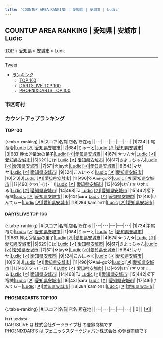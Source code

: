 ```yaml
---
title: 'COUNTUP AREA RANKING | 愛知県 | 安城市 | Ludic'
---
```

## COUNTUP AREA RANKING | 愛知県 | 安城市 | Ludic

[TOP](/darts/rank/) > [愛知県](/darts/rank/愛知県/) > [安城市](/darts/rank/愛知県/安城市/) > Ludic

___

<a href="https://twitter.com/share?ref_src=twsrc%5Etfw" data-text="COUNTUP AREA RANKING | 愛知県安城市Ludic" class="twitter-share-button" data-hashtags="DARTSLIVE,PHOENIXDARTS,darts,ダーツ" data-show-count="false">Tweet</a>

* [ランキング](#カウントアップランキング)
    * [TOP 100](#top-100)
    * [DARTSLIVE TOP 100](#dartslive-top-100)
    * [PHOENIXDARTS TOP 100](#phoenixdarts-top-100)

### 市区町村

<ul>

</ul>

### カウントアップランキング

#### TOP 100



{:.table-ranking}
|#|スコア|名前|店名|所在地|
|---|---|---|---|---|
|1|734|<span class="rank-name-dl">中尾 竜治</span>|<a href="/darts/rank/shops/a4ead9f2ae15f3d20d9b047a20a7ba1e.html">Ludic</a> <a href="https://search.dartslive.com/jp/shop/a4ead9f2ae15f3d20d9b047a20a7ba1e">[↗]</a>|<a href="/darts/rank/愛知県/安城市">愛知県安城市</a>|
|2|684|<span class="rank-name-dl">りゅーと</span>|<a href="/darts/rank/shops/a4ead9f2ae15f3d20d9b047a20a7ba1e.html">Ludic</a> <a href="https://search.dartslive.com/jp/shop/a4ead9f2ae15f3d20d9b047a20a7ba1e">[↗]</a>|<a href="/darts/rank/愛知県/安城市">愛知県安城市</a>|
|3|683|<span class="rank-name-dl">幹太＠竜治の弟子</span>|<a href="/darts/rank/shops/a4ead9f2ae15f3d20d9b047a20a7ba1e.html">Ludic</a> <a href="https://search.dartslive.com/jp/shop/a4ead9f2ae15f3d20d9b047a20a7ba1e">[↗]</a>|<a href="/darts/rank/愛知県/安城市">愛知県安城市</a>|
|4|674|<span class="rank-name-dl">☆つん☆</span>|<a href="/darts/rank/shops/a4ead9f2ae15f3d20d9b047a20a7ba1e.html">Ludic</a> <a href="https://search.dartslive.com/jp/shop/a4ead9f2ae15f3d20d9b047a20a7ba1e">[↗]</a>|<a href="/darts/rank/愛知県/安城市">愛知県安城市</a>|
|5|629|<span class="rank-name-dl">こは</span>|<a href="/darts/rank/shops/a4ead9f2ae15f3d20d9b047a20a7ba1e.html">Ludic</a> <a href="https://search.dartslive.com/jp/shop/a4ead9f2ae15f3d20d9b047a20a7ba1e">[↗]</a>|<a href="/darts/rank/愛知県/安城市">愛知県安城市</a>|
|6|617|<span class="rank-name-dl">きよっちゃん</span>|<a href="/darts/rank/shops/a4ead9f2ae15f3d20d9b047a20a7ba1e.html">Ludic</a> <a href="https://search.dartslive.com/jp/shop/a4ead9f2ae15f3d20d9b047a20a7ba1e">[↗]</a>|<a href="/darts/rank/愛知県/安城市">愛知県安城市</a>|
|7|571|<span class="rank-name-dl">☆jay☆</span>|<a href="/darts/rank/shops/a4ead9f2ae15f3d20d9b047a20a7ba1e.html">Ludic</a> <a href="https://search.dartslive.com/jp/shop/a4ead9f2ae15f3d20d9b047a20a7ba1e">[↗]</a>|<a href="/darts/rank/愛知県/安城市">愛知県安城市</a>|
|8|542|<span class="rank-name-dl">マサヤ</span>|<a href="/darts/rank/shops/a4ead9f2ae15f3d20d9b047a20a7ba1e.html">Ludic</a> <a href="https://search.dartslive.com/jp/shop/a4ead9f2ae15f3d20d9b047a20a7ba1e">[↗]</a>|<a href="/darts/rank/愛知県/安城市">愛知県安城市</a>|
|9|524|<span class="rank-name-dl">こんにゃく</span>|<a href="/darts/rank/shops/a4ead9f2ae15f3d20d9b047a20a7ba1e.html">Ludic</a> <a href="https://search.dartslive.com/jp/shop/a4ead9f2ae15f3d20d9b047a20a7ba1e">[↗]</a>|<a href="/darts/rank/愛知県/安城市">愛知県安城市</a>|
|10|513|<span class="rank-name-dl">J</span>|<a href="/darts/rank/shops/a4ead9f2ae15f3d20d9b047a20a7ba1e.html">Ludic</a> <a href="https://search.dartslive.com/jp/shop/a4ead9f2ae15f3d20d9b047a20a7ba1e">[↗]</a>|<a href="/darts/rank/愛知県/安城市">愛知県安城市</a>|
|11|496|<span class="rank-name-dl">♡Ami-go♡</span>|<a href="/darts/rank/shops/a4ead9f2ae15f3d20d9b047a20a7ba1e.html">Ludic</a> <a href="https://search.dartslive.com/jp/shop/a4ead9f2ae15f3d20d9b047a20a7ba1e">[↗]</a>|<a href="/darts/rank/愛知県/安城市">愛知県安城市</a>|
|12|490|<span class="rank-name-dl">クマ(´･(ｪ)･｀)</span>|<a href="/darts/rank/shops/a4ead9f2ae15f3d20d9b047a20a7ba1e.html">Ludic</a> <a href="https://search.dartslive.com/jp/shop/a4ead9f2ae15f3d20d9b047a20a7ba1e">[↗]</a>|<a href="/darts/rank/愛知県/安城市">愛知県安城市</a>|
|13|469|<span class="rank-name-dl">ﾘｵﾊﾞｧ☆リオまる</span>|<a href="/darts/rank/shops/a4ead9f2ae15f3d20d9b047a20a7ba1e.html">Ludic</a> <a href="https://search.dartslive.com/jp/shop/a4ead9f2ae15f3d20d9b047a20a7ba1e">[↗]</a>|<a href="/darts/rank/愛知県/安城市">愛知県安城市</a>|
|14|468|<span class="rank-name-dl">TJ</span>|<a href="/darts/rank/shops/a4ead9f2ae15f3d20d9b047a20a7ba1e.html">Ludic</a> <a href="https://search.dartslive.com/jp/shop/a4ead9f2ae15f3d20d9b047a20a7ba1e">[↗]</a>|<a href="/darts/rank/愛知県/安城市">愛知県安城市</a>|
|15|442|<span class="rank-name-dl">松下　竜誠</span>|<a href="/darts/rank/shops/a4ead9f2ae15f3d20d9b047a20a7ba1e.html">Ludic</a> <a href="https://search.dartslive.com/jp/shop/a4ead9f2ae15f3d20d9b047a20a7ba1e">[↗]</a>|<a href="/darts/rank/愛知県/安城市">愛知県安城市</a>|
|16|431|<span class="rank-name-dl">sara</span>|<a href="/darts/rank/shops/a4ead9f2ae15f3d20d9b047a20a7ba1e.html">Ludic</a> <a href="https://search.dartslive.com/jp/shop/a4ead9f2ae15f3d20d9b047a20a7ba1e">[↗]</a>|<a href="/darts/rank/愛知県/安城市">愛知県安城市</a>|
|17|416|<span class="rank-name-dl">けんてぃー</span>|<a href="/darts/rank/shops/a4ead9f2ae15f3d20d9b047a20a7ba1e.html">Ludic</a> <a href="https://search.dartslive.com/jp/shop/a4ead9f2ae15f3d20d9b047a20a7ba1e">[↗]</a>|<a href="/darts/rank/愛知県/安城市">愛知県安城市</a>|
|18|284|<span class="rank-name-dl">kamion11</span>|<a href="/darts/rank/shops/a4ead9f2ae15f3d20d9b047a20a7ba1e.html">Ludic</a> <a href="https://search.dartslive.com/jp/shop/a4ead9f2ae15f3d20d9b047a20a7ba1e">[↗]</a>|<a href="/darts/rank/愛知県/安城市">愛知県安城市</a>|


#### DARTSLIVE TOP 100



{:.table-ranking}
|#|スコア|名前|店名|所在地|
|---|---|---|---|---|
|1|734|<span class="rank-name-dl">中尾 竜治</span>|<a href="/darts/rank/shops/a4ead9f2ae15f3d20d9b047a20a7ba1e.html">Ludic</a> <a href="https://search.dartslive.com/jp/shop/a4ead9f2ae15f3d20d9b047a20a7ba1e">[↗]</a>|<a href="/darts/rank/愛知県/安城市">愛知県安城市</a>|
|2|684|<span class="rank-name-dl">りゅーと</span>|<a href="/darts/rank/shops/a4ead9f2ae15f3d20d9b047a20a7ba1e.html">Ludic</a> <a href="https://search.dartslive.com/jp/shop/a4ead9f2ae15f3d20d9b047a20a7ba1e">[↗]</a>|<a href="/darts/rank/愛知県/安城市">愛知県安城市</a>|
|3|683|<span class="rank-name-dl">幹太＠竜治の弟子</span>|<a href="/darts/rank/shops/a4ead9f2ae15f3d20d9b047a20a7ba1e.html">Ludic</a> <a href="https://search.dartslive.com/jp/shop/a4ead9f2ae15f3d20d9b047a20a7ba1e">[↗]</a>|<a href="/darts/rank/愛知県/安城市">愛知県安城市</a>|
|4|674|<span class="rank-name-dl">☆つん☆</span>|<a href="/darts/rank/shops/a4ead9f2ae15f3d20d9b047a20a7ba1e.html">Ludic</a> <a href="https://search.dartslive.com/jp/shop/a4ead9f2ae15f3d20d9b047a20a7ba1e">[↗]</a>|<a href="/darts/rank/愛知県/安城市">愛知県安城市</a>|
|5|629|<span class="rank-name-dl">こは</span>|<a href="/darts/rank/shops/a4ead9f2ae15f3d20d9b047a20a7ba1e.html">Ludic</a> <a href="https://search.dartslive.com/jp/shop/a4ead9f2ae15f3d20d9b047a20a7ba1e">[↗]</a>|<a href="/darts/rank/愛知県/安城市">愛知県安城市</a>|
|6|617|<span class="rank-name-dl">きよっちゃん</span>|<a href="/darts/rank/shops/a4ead9f2ae15f3d20d9b047a20a7ba1e.html">Ludic</a> <a href="https://search.dartslive.com/jp/shop/a4ead9f2ae15f3d20d9b047a20a7ba1e">[↗]</a>|<a href="/darts/rank/愛知県/安城市">愛知県安城市</a>|
|7|571|<span class="rank-name-dl">☆jay☆</span>|<a href="/darts/rank/shops/a4ead9f2ae15f3d20d9b047a20a7ba1e.html">Ludic</a> <a href="https://search.dartslive.com/jp/shop/a4ead9f2ae15f3d20d9b047a20a7ba1e">[↗]</a>|<a href="/darts/rank/愛知県/安城市">愛知県安城市</a>|
|8|542|<span class="rank-name-dl">マサヤ</span>|<a href="/darts/rank/shops/a4ead9f2ae15f3d20d9b047a20a7ba1e.html">Ludic</a> <a href="https://search.dartslive.com/jp/shop/a4ead9f2ae15f3d20d9b047a20a7ba1e">[↗]</a>|<a href="/darts/rank/愛知県/安城市">愛知県安城市</a>|
|9|524|<span class="rank-name-dl">こんにゃく</span>|<a href="/darts/rank/shops/a4ead9f2ae15f3d20d9b047a20a7ba1e.html">Ludic</a> <a href="https://search.dartslive.com/jp/shop/a4ead9f2ae15f3d20d9b047a20a7ba1e">[↗]</a>|<a href="/darts/rank/愛知県/安城市">愛知県安城市</a>|
|10|513|<span class="rank-name-dl">J</span>|<a href="/darts/rank/shops/a4ead9f2ae15f3d20d9b047a20a7ba1e.html">Ludic</a> <a href="https://search.dartslive.com/jp/shop/a4ead9f2ae15f3d20d9b047a20a7ba1e">[↗]</a>|<a href="/darts/rank/愛知県/安城市">愛知県安城市</a>|
|11|496|<span class="rank-name-dl">♡Ami-go♡</span>|<a href="/darts/rank/shops/a4ead9f2ae15f3d20d9b047a20a7ba1e.html">Ludic</a> <a href="https://search.dartslive.com/jp/shop/a4ead9f2ae15f3d20d9b047a20a7ba1e">[↗]</a>|<a href="/darts/rank/愛知県/安城市">愛知県安城市</a>|
|12|490|<span class="rank-name-dl">クマ(´･(ｪ)･｀)</span>|<a href="/darts/rank/shops/a4ead9f2ae15f3d20d9b047a20a7ba1e.html">Ludic</a> <a href="https://search.dartslive.com/jp/shop/a4ead9f2ae15f3d20d9b047a20a7ba1e">[↗]</a>|<a href="/darts/rank/愛知県/安城市">愛知県安城市</a>|
|13|469|<span class="rank-name-dl">ﾘｵﾊﾞｧ☆リオまる</span>|<a href="/darts/rank/shops/a4ead9f2ae15f3d20d9b047a20a7ba1e.html">Ludic</a> <a href="https://search.dartslive.com/jp/shop/a4ead9f2ae15f3d20d9b047a20a7ba1e">[↗]</a>|<a href="/darts/rank/愛知県/安城市">愛知県安城市</a>|
|14|468|<span class="rank-name-dl">TJ</span>|<a href="/darts/rank/shops/a4ead9f2ae15f3d20d9b047a20a7ba1e.html">Ludic</a> <a href="https://search.dartslive.com/jp/shop/a4ead9f2ae15f3d20d9b047a20a7ba1e">[↗]</a>|<a href="/darts/rank/愛知県/安城市">愛知県安城市</a>|
|15|442|<span class="rank-name-dl">松下　竜誠</span>|<a href="/darts/rank/shops/a4ead9f2ae15f3d20d9b047a20a7ba1e.html">Ludic</a> <a href="https://search.dartslive.com/jp/shop/a4ead9f2ae15f3d20d9b047a20a7ba1e">[↗]</a>|<a href="/darts/rank/愛知県/安城市">愛知県安城市</a>|
|16|431|<span class="rank-name-dl">sara</span>|<a href="/darts/rank/shops/a4ead9f2ae15f3d20d9b047a20a7ba1e.html">Ludic</a> <a href="https://search.dartslive.com/jp/shop/a4ead9f2ae15f3d20d9b047a20a7ba1e">[↗]</a>|<a href="/darts/rank/愛知県/安城市">愛知県安城市</a>|
|17|416|<span class="rank-name-dl">けんてぃー</span>|<a href="/darts/rank/shops/a4ead9f2ae15f3d20d9b047a20a7ba1e.html">Ludic</a> <a href="https://search.dartslive.com/jp/shop/a4ead9f2ae15f3d20d9b047a20a7ba1e">[↗]</a>|<a href="/darts/rank/愛知県/安城市">愛知県安城市</a>|
|18|284|<span class="rank-name-dl">kamion11</span>|<a href="/darts/rank/shops/a4ead9f2ae15f3d20d9b047a20a7ba1e.html">Ludic</a> <a href="https://search.dartslive.com/jp/shop/a4ead9f2ae15f3d20d9b047a20a7ba1e">[↗]</a>|<a href="/darts/rank/愛知県/安城市">愛知県安城市</a>|


#### PHOENIXDARTS TOP 100



{:.table-ranking}
|#|スコア|名前|店名|所在地|
|---|---|---|---|---|
||0|<span class="rank-name-dl"> </span>|<a href="/darts/rank/shops/.html"></a> <a href="">[↗]</a>|<a href="/darts/rank//"></a>|


<div class="footer border-top border-gray-light mt-5 pt-3 text-right text-gray">
    last update : <span style="font-weight: italic" id="foot_last_modified"></span><br />
    DARTSLIVE は 株式会社ダーツライブ社 の登録商標です<br />
    PHOENIXDARTS は フェニックスダーツジャパン株式会社 の登録商標です<br />
</div>

<script src="https://cdnjs.cloudflare.com/ajax/libs/jquery.tablesorter/2.31.3/js/jquery.tablesorter.min.js" integrity="sha512-qzgd5cYSZcosqpzpn7zF2ZId8f/8CHmFKZ8j7mU4OUXTNRd5g+ZHBPsgKEwoqxCtdQvExE5LprwwPAgoicguNg==" crossorigin="anonymous" referrerpolicy="no-referrer"></script>
<link rel="stylesheet" href="https://cdnjs.cloudflare.com/ajax/libs/jquery.tablesorter/2.31.3/css/theme.default.min.css" integrity="sha512-wghhOJkjQX0Lh3NSWvNKeZ0ZpNn+SPVXX1Qyc9OCaogADktxrBiBdKGDoqVUOyhStvMBmJQ8ZdMHiR3wuEq8+w==" crossorigin="anonymous" referrerpolicy="no-referrer" />
<script>
$(function() {
    $(".table-ranking").tablesorter({sortList:[[0, 0]]});
    $("#foot_last_modified").text(formatDate(new Date(document.lastModified), 'yyyy-MM-dd HH:mm:ss'));
});
</script>

<script async src="https://platform.twitter.com/widgets.js" charset="utf-8"></script>
